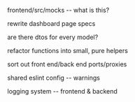 frontend/src/mocks -- what is this?

rewrite dashboard page specs

are there dtos for every model?

refactor functions into small, pure helpers

sort out front end/back end ports/proxies

shared eslint config -- warnings

logging system -- frontend & backend

